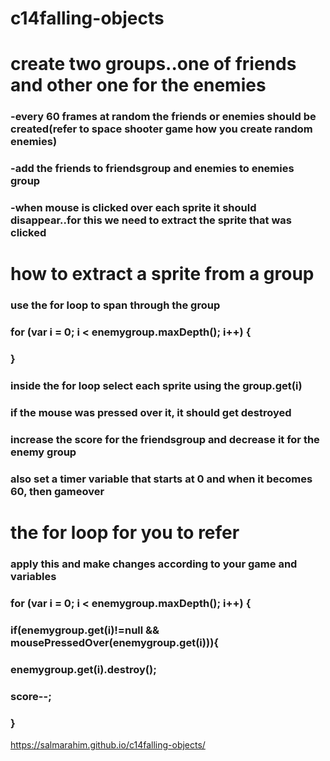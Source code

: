 # c14falling-objects

# create two groups..one of friends and other one for the enemies
### -every 60 frames at random the friends or enemies should be created(refer to space shooter game how you create random enemies)
### -add the friends to friendsgroup and enemies to enemies group
### -when mouse is clicked over each sprite it should disappear..for this we need to extract the sprite that was clicked 

# how to extract a sprite from a group
### use the for loop to span through the group
### for (var i = 0; i < enemygroup.maxDepth(); i++) {
###    }
### inside the for loop select each sprite using the group.get(i)
### if the mouse was pressed over it, it should get destroyed
### increase the score for the friendsgroup and decrease it for the enemy group
### also set a timer variable that starts at 0 and when it becomes 60, then gameover

# the for loop for you to refer
### apply this and make changes according to your game and variables
### for (var i = 0; i < enemygroup.maxDepth(); i++) {
   ### if(enemygroup.get(i)!=null && mousePressedOver(enemygroup.get(i))){
  ###   enemygroup.get(i).destroy();
   ###   score--;
  ### }
https://salmarahim.github.io/c14falling-objects/

